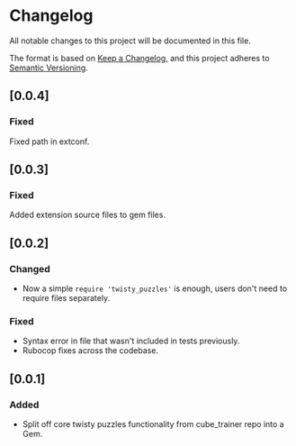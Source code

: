 # Changelog
All notable changes to this project will be documented in this file.

The format is based on [Keep a Changelog](https://keepachangelog.com/en/1.0.0/),
and this project adheres to [Semantic Versioning](https://semver.org/spec/v2.0.0.html).

## [0.0.4]
### Fixed
Fixed path in extconf.

## [0.0.3]
### Fixed
Added extension source files to gem files.

## [0.0.2]
### Changed
- Now a simple `require 'twisty_puzzles'` is enough, users don't need to require files separately.

### Fixed
- Syntax error in file that wasn't included in tests previously.
- Rubocop fixes across the codebase.

## [0.0.1]
### Added
- Split off core twisty puzzles functionality from cube_trainer repo into a Gem.
